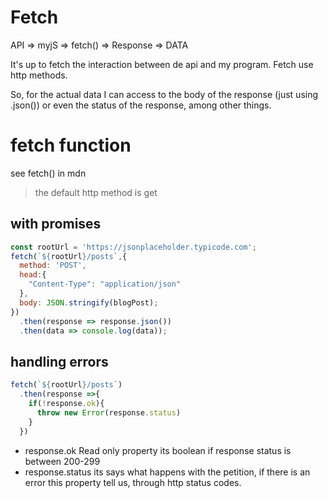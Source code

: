 # Fetch

API => myjS => fetch() => Response => DATA

It's up to fetch the interaction between de api and my program. Fetch use http methods.

So, for the actual data I can access to the body of the response (just using .json()) or even the status of the response, among other things.

# fetch function
see fetch() in mdn
> the default http method is get

## with promises

```js 
const rootUrl = 'https://jsonplaceholder.typicode.com';
fetch(`${rootUrl}/posts`,{
  method: 'POST',
  head:{
    "Content-Type": "application/json" 
  },
  body: JSON.stringify(blogPost);
})
  .then(response => response.json())
  .then(data => console.log(data));
```

## handling errors

```js
fetch(`${rootUrl}/posts`)
  .then(response =>{
    if(!response.ok){
      throw new Error(response.status)
    }
  })
```
* response.ok Read only property its boolean if response status is between 200-299
* response.status its says what happens with the petition, if there is an error this property tell us, through http status codes.